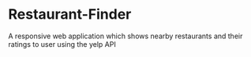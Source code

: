 # Restaurant-Finder
A responsive web application which shows nearby restaurants and their ratings to user using the yelp API

